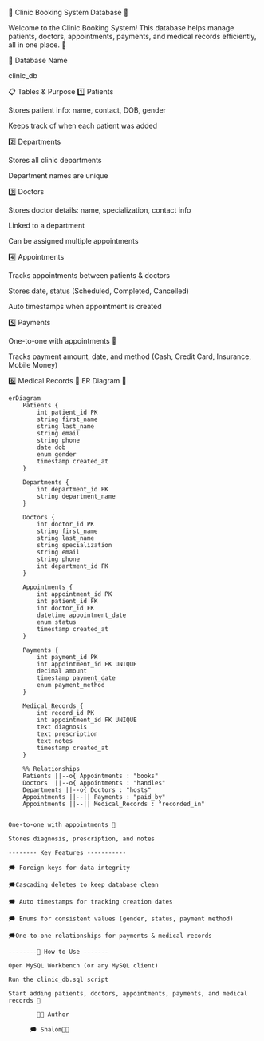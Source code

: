 🌸 Clinic Booking System Database 🌸

Welcome to the Clinic Booking System! This database helps manage patients, doctors, appointments, payments, and medical records efficiently, all in one place. 💖

💾 Database Name

  clinic_db

📋 Tables & Purpose
1️⃣ Patients

Stores patient info: name, contact, DOB, gender

Keeps track of when each patient was added

2️⃣ Departments

Stores all clinic departments

Department names are unique

3️⃣ Doctors

Stores doctor details: name, specialization, contact info

Linked to a department

Can be assigned multiple appointments

4️⃣ Appointments

Tracks appointments between patients & doctors

Stores date, status (Scheduled, Completed, Cancelled)

Auto timestamps when appointment is created

5️⃣ Payments

One-to-one with appointments 💸

Tracks payment amount, date, and method (Cash, Credit Card, Insurance, Mobile Money)

6️⃣ Medical Records
🌸 ER Diagram 🌸

```mermaid
erDiagram
    Patients {
        int patient_id PK
        string first_name
        string last_name
        string email
        string phone
        date dob
        enum gender
        timestamp created_at
    }

    Departments {
        int department_id PK
        string department_name
    }

    Doctors {
        int doctor_id PK
        string first_name
        string last_name
        string specialization
        string email
        string phone
        int department_id FK
    }

    Appointments {
        int appointment_id PK
        int patient_id FK
        int doctor_id FK
        datetime appointment_date
        enum status
        timestamp created_at
    }

    Payments {
        int payment_id PK
        int appointment_id FK UNIQUE
        decimal amount
        timestamp payment_date
        enum payment_method
    }

    Medical_Records {
        int record_id PK
        int appointment_id FK UNIQUE
        text diagnosis
        text prescription
        text notes
        timestamp created_at
    }

    %% Relationships
    Patients ||--o{ Appointments : "books"
    Doctors  ||--o{ Appointments : "handles"
    Departments ||--o{ Doctors : "hosts"
    Appointments ||--|| Payments : "paid_by"
    Appointments ||--|| Medical_Records : "recorded_in"


One-to-one with appointments 📝

Stores diagnosis, prescription, and notes

-------- Key Features -----------

🗯️ Foreign keys for data integrity

🗯️Cascading deletes to keep database clean

🗯️ Auto timestamps for tracking creation dates

🗯️ Enums for consistent values (gender, status, payment method)

🗯️One-to-one relationships for payments & medical records

--------🤍 How to Use -------

Open MySQL Workbench (or any MySQL client)

Run the clinic_db.sql script

Start adding patients, doctors, appointments, payments, and medical records 💖

        👩‍💻 Author   

      🗯️ Shalom🦋🎀
